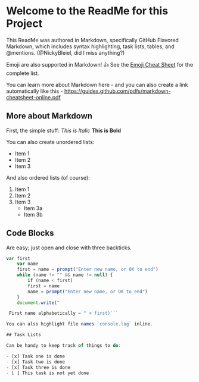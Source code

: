 # Welcome to the ReadMe for this Project

This ReadMe was authored in Markdown, specifically GitHub Flavored Markdown, which includes syntax highlighting, task lists, tables, and @mentions. (@NickyBleiel, did I miss anything?) 

Emoji are also supported in Markdown! :thumbsup:
See the [Emoji Cheat Sheet](http:http://emoji-cheat-sheet.com) for the complete list.

You can learn more about Markdown here - and you can also create a link automatically like this - https://guides.github.com/pdfs/markdown-cheatsheet-online.pdf 

## More about Markdown

First, the simple stuff: *This is Italic* **This is Bold**

You can also create unordered lists:

* Item 1
* Item 2
* Item 3

And also ordered lists (of course): 
 
1. Item 1
2. Item 2
3. Item 3
   * Item 3a
   * Item 3b

## Code Blocks

Are easy; just open and close with three backticks.

```javascript
var first
    var name
    first = name = prompt("Enter new name, or OK to end")
    while (name != "" && name != null) {
    	if (name < first)
		first = name
    	name = prompt("Enter new name, or OK to end")
    }
    document.write("

 First name alphabetically = " + first)```

You can also highlight file names `console.log` inline.

## Task Lists

Can be handy to keep track of things to do:

- [x] Task one is done
- [x] Task two is done
- [x] Task three is done
- [ ] This task is not yet done
